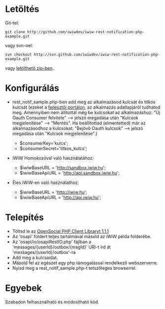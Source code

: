 # Letöltés
Git-tel:

	git clone http://github.com/iwiwdev/iwiw-rest-notification-php-example.git

vagy svn-nel:

	svn checkout http://svn.github.com/iwiwdev/iwiw-rest-notification-php-example.git

vagy [letölthető zip-ben](http://github.com/iwiwdev/iwiw-rest-notification-php-example/archives/master).

# Konfigurálás
* rest_notif_sample.php-ben add meg az alkalmazásod kulcsát és titkos kulcsát (ezeket a [fejlesztői portálon](http://dev.iwiw.hu), az alkalmazás adatlapjáról tudhatod meg.
Amennyiben nem állítottál még be kulcsokat az alkalmazáshoz: "Új Oauth Consumer felvitele" --> jelszó megadása után "Kulcsok megjelenítése" --> "Mentés".
Ha beállítottad (elmentetted) már az alkalmazásodhoz a kulcsokat: "Bejövő Oauth kulcsok" --> jelszó megadása után "Kulcsok megjelenítése".)
  * $consumerKey='kulcs';
  * $consumerSecret='titkos_kulcs';

* iWiW Homokozóval való használatához:
  * $iwiwBaseURL = 'http://sandbox.iwiw.hu';
  * $iwiwBaseApiURL = 'http://api.sandbox.iwiw.hu';

* Éles iWiW-en való használathoz:
  * $iwiwBaseURL = 'http://iwiw.hu';
  * $iwiwBaseApiURL = 'http://api.iwiw.hu';

# Telepítés
* Töltsd le az [OpenSocial PHP Client Libraryt 1.1.1](http://code.google.com/p/opensocial-php-client/)
* Az 'osapi' foldert teljes tartalmával másold az iWiW példa folderébe.
* Az 'osapi/io/osapiRestIO.php' fájlban a 'messages/{userId}/outbox/{msgId}' URI-t írd át 'messages/{userId}/outbox'-ra
* Add meg a kulcsaidat.
* Másold fel az egészet egy php támogatással rendelkező webszerverre.
* Nyisd meg a rest_notif_sample.php-t tetszőleges browserrel.

# Egyebek
Szabadon felhasználható és módosítható kód.
